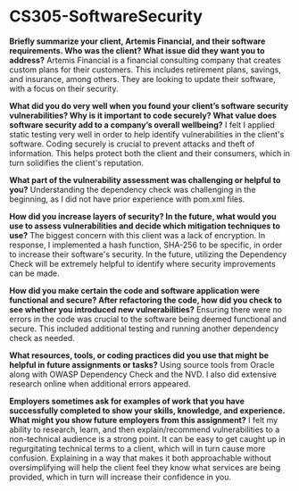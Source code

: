 # CS305-SoftwareSecurity

**Briefly summarize your client, Artemis Financial, and their software requirements. Who was the client? What issue did they want you to address?**
Artemis Financial is a financial consulting company that creates custom plans for their customers. This includes retirement plans, savings, and insurance, among others. They are looking to update their software, with a focus on their security.

**What did you do very well when you found your client’s software security vulnerabilities? Why is it important to code securely? What value does software security add to a company’s overall wellbeing?**
I felt I applied static testing very well in order to help identify vulnerabilities in the client's software. Coding securely is crucial to prevent attacks and theft of information. This helps protect both the client and their consumers, which in turn solidifies the client's reputation.

**What part of the vulnerability assessment was challenging or helpful to you?**
Understanding the dependency check was challenging in the beginning, as I did not have prior experience with pom.xml files. 

**How did you increase layers of security? In the future, what would you use to assess vulnerabilities and decide which mitigation techniques to use?**
The biggest concern with this client was a lack of encryption. In response, I implemented a hash function, SHA-256 to be specific, in order to increase their software's security. In the future, utilizing the Dependency Check will be extremely helpful to identify where security improvements can be made.

**How did you make certain the code and software application were functional and secure? After refactoring the code, how did you check to see whether you introduced new vulnerabilities?**
Ensuring there were no errors in the code was crucial to the software being deemed functional and secure. This included additional testing and running another dependency check as needed.

**What resources, tools, or coding practices did you use that might be helpful in future assignments or tasks?**
Using source tools from Oracle along with OWASP Dependency Check and the NVD. I also did extensive research online when additional errors appeared. 

**Employers sometimes ask for examples of work that you have successfully completed to show your skills, knowledge, and experience. What might you show future employers from this assignment?**
I felt my ability to research, learn, and then explain/recommend vulnerabilities to a non-technical audience is a strong point. It can be easy to get caught up in regurgitating technical terms to a client, which will in turn cause more confusion. Explaining in a way that makes it both approachable without oversimplifying will help the client feel they know what services are being provided, which in turn will increase their confidence in you.
